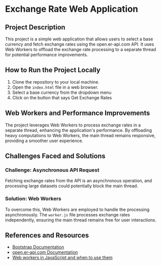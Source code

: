 # Exchange Rate Web Application

## Project Description
This project is a simple web application that allows users to select a base currency and fetch exchange rates using the open.er-api.com API. It uses Web Workers to offload the exchange rate processing to a separate thread for potential performance improvements.

## How to Run the Project Locally
1. Clone the repository to your local machine.
2. Open the `index.html` file in a web browser.
3. Select a base currency from the dropdown menu
4. Click on the button that says Get Exchange Rates

## Web Workers and Performance Improvements
The project leverages Web Workers to process exchange rates in a separate thread, enhancing the application's performance. By offloading heavy computations to Web Workers, the main thread remains responsive, providing a smoother user experience.

## Challenges Faced and Solutions
### Challenge: Asynchronous API Request
Fetching exchange rates from the API is an asynchronous operation, and processing large datasets could potentially block the main thread.

### Solution: Web Workers
To overcome this, Web Workers are employed to handle the processing asynchronously. The `worker.js` file processes exchange rates independently, ensuring the main thread remains free for user interactions.

## References and Resources
- [Bootstrap Documentation](https://getbootstrap.com/docs/5.3/)
- [open.er-api.com Documentation](https://open.er-api.com/)
- [Web workers in JavaScript and when to use them](https://benestudio.co/web-workers-in-javascript-and-when-to-use-them/)
